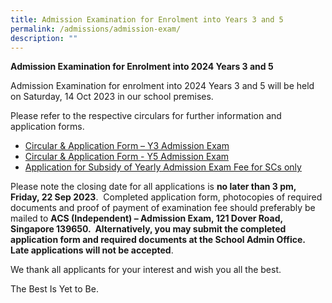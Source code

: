 ```yaml
---
title: Admission Examination for Enrolment into Years 3 and 5
permalink: /admissions/admission-exam/
description: ""
---
```

**Admission Examination for Enrolment into 2024 Years 3 and 5**

Admission Examination for enrolment into 2024 Years 3 and 5 will be held on Saturday, 14 Oct 2023 in our school premises.

Please refer to the respective circulars for further information and application forms.

*  [Circular & Application Form – Y3 Admission Exam](/files/Admissions/Admission%20Examination/2023%20circular%20&%20application%20form-y3%20admission%20exam.pdf)
* [Circular & Application Form - Y5 Admission Exam](/files/Admissions/Admission%20Examination/2023%20circular%20&%20application%20form%20-%20y5%20admission%20exam.pdf)
* [Application for Subsidy of Yearly Admission Exam Fee for SCs only](/files/Admissions/Admission%20Examination/2023%20application%20for%20subsidy%20of%20yearly%20admission%20exam%20fee%20for%20scs%20only.pdf)

Please note the closing date for all applications is **no later than 3 pm, Friday, 22 Sep 2023**.  Completed application form, photocopies of required documents and proof of payment of examination fee should preferably be mailed to **ACS (Independent) – Admission Exam, 121 Dover Road, Singapore 139650.  Alternatively, you may submit the completed application form and required documents at the School Admin Office.  Late applications will not be accepted**. 

We thank all applicants for your interest and wish you all the best.

The Best Is Yet to Be.